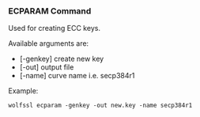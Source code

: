 ### ECPARAM Command

Used for creating ECC keys.

Available arguments are:    

- [-genkey] create new key
- [-out] output file
- [-name] curve name i.e. secp384r1


Example: 

```
wolfssl ecparam -genkey -out new.key -name secp384r1
```